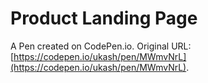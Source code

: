 # Product Landing Page 

A Pen created on CodePen.io. Original URL: [https://codepen.io/ukash/pen/MWmvNrL](https://codepen.io/ukash/pen/MWmvNrL).


